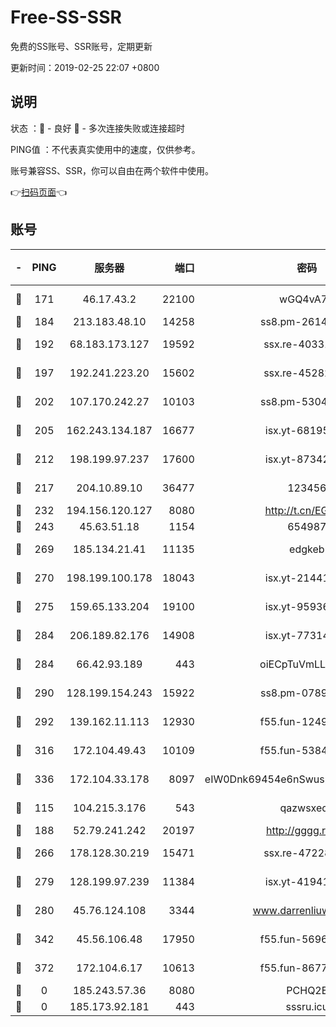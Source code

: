 # Free-SS-SSR

免费的SS账号、SSR账号，定期更新

更新时间：2019-02-25 22:07 +0800

## 说明

状态     ：🙂 - 良好 🙁 - 多次连接失败或连接超时

PING值   ：不代表真实使用中的速度，仅供参考。

账号兼容SS、SSR，你可以自由在两个软件中使用。

👉[扫码页面](https://liesauer.github.io/free-ss-ssr.github.io/)👈

## 账号

|-|PING|服务器|端口|密码|加密方式|区域|
|:----:|:----:|:-----:|-----:|:----:|:----:|:----:|
|🙂|171|46.17.43.2|22100|wGQ4vA7D|aes-256-gcm|RU|
|🙂|184|213.183.48.10|14258|ss8.pm-26148872|rc4-md5|RU|
|🙂|192|68.183.173.127|19592|ssx.re-40331620|aes-256-cfb|US|
|🙂|197|192.241.223.20|15602|ssx.re-45282042|aes-256-cfb|US|
|🙂|202|107.170.242.27|10103|ss8.pm-53046125|aes-256-cfb|US|
|🙂|205|162.243.134.187|16677|isx.yt-68195372|aes-256-cfb|US|
|🙂|212|198.199.97.237|17600|isx.yt-87342097|aes-256-cfb|US|
|🙂|217|204.10.89.10|36477|123456|aes-256-cfb|US|
|🙂|232|194.156.120.127|8080|http://t.cn/EGJIyrl|rc4-md5|RU|
|🙂|243|45.63.51.18|1154|654987|chacha20|US|
|🙂|269|185.134.21.41|11135|edgkeb|aes-256-cfb|GB|
|🙂|270|198.199.100.178|18043|isx.yt-21441189|aes-256-cfb|US|
|🙂|275|159.65.133.204|19100|isx.yt-95936060|aes-256-cfb|SG|
|🙂|284|206.189.82.176|14908|isx.yt-77314449|aes-256-cfb|SG|
|🙂|284|66.42.93.189|443|oiECpTuVmLLxk4Ts|aes-256-cfb|US|
|🙂|290|128.199.154.243|15922|ss8.pm-07891241|aes-256-cfb|SG|
|🙂|292|139.162.11.113|12930|f55.fun-12490271|aes-256-cfb|SG|
|🙂|316|172.104.49.43|10109|f55.fun-53847756|aes-256-cfb|SG|
|🙂|336|172.104.33.178|8097|eIW0Dnk69454e6nSwuspv9DmS201tQ0D|aes-256-cfb|SG|
|🙂|115|104.215.3.176|543|qazwsxedc|aes-256-gcm|JP|
|🙂|188|52.79.241.242|20197|http://gggg.rocks|chacha20|KR|
|🙂|266|178.128.30.219|15471|ssx.re-47228758|aes-256-cfb|SG|
|🙂|279|128.199.97.239|11384|isx.yt-41941480|aes-256-cfb|SG|
|🙂|280|45.76.124.108|3344|www.darrenliuwei.com|aes-256-cfb|AU|
|🙂|342|45.56.106.48|17950|f55.fun-56968028|aes-256-cfb|US|
|🙂|372|172.104.6.17|10613|f55.fun-86773289|aes-256-cfb|US|
|🙁|0|185.243.57.36|8080|PCHQ2E|rc4-md5|US|
|🙁|0|185.173.92.181|443|sssru.icu|rc4-md5|RU|
